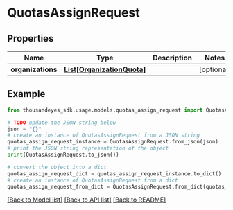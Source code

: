 # QuotasAssignRequest


## Properties

Name | Type | Description | Notes
------------ | ------------- | ------------- | -------------
**organizations** | [**List[OrganizationQuota]**](OrganizationQuota.md) |  | [optional] 

## Example

```python
from thousandeyes_sdk.usage.models.quotas_assign_request import QuotasAssignRequest

# TODO update the JSON string below
json = "{}"
# create an instance of QuotasAssignRequest from a JSON string
quotas_assign_request_instance = QuotasAssignRequest.from_json(json)
# print the JSON string representation of the object
print(QuotasAssignRequest.to_json())

# convert the object into a dict
quotas_assign_request_dict = quotas_assign_request_instance.to_dict()
# create an instance of QuotasAssignRequest from a dict
quotas_assign_request_from_dict = QuotasAssignRequest.from_dict(quotas_assign_request_dict)
```
[[Back to Model list]](../README.md#documentation-for-models) [[Back to API list]](../README.md#documentation-for-api-endpoints) [[Back to README]](../README.md)


